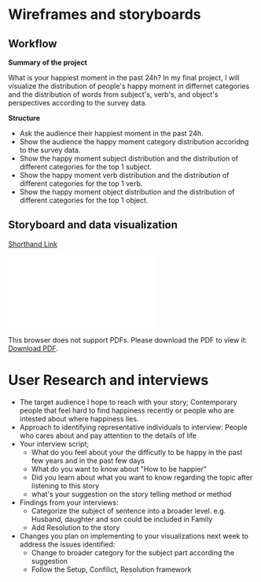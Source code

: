
# Wireframes and storyboards

## Workflow
**Summary of the project**

What is your happiest moment in the past 24h? In my final project, I will visualize the distribution of people's happy moment in differnet categories and the distribution of words from subject's, verb's, and object's perspectives according to the survey data.

**Structure**

* Ask the audience their happiest moment in the past 24h.
* Show the audience the happy moment category distribution accoridng to the survey data.
* Show the happy moment subject distribution and the distribution of different categories for the top 1 subject.
* Show the happy moment verb distribution and the distribution of different categories for the top 1 verb.
* Show the happy moment object distribution and the distribution of different categories for the top 1 object.

## Storyboard and data visualization

<a href="https://app.shorthand.com/organisations/JSrgFWI7zn/stories/taYpidi7wD">Shorthand Link</a>

<object data="./final_project.pdf" type="application/pdf" width="100%" height="1000px">
    <embed src="./final_project.pdf">
        <p>This browser does not support PDFs. Please download the PDF to view it: <a href="https://app.shorthand.com/organisations/JSrgFWI7zn/stories/taYpidi7wD">Download PDF</a>.</p>
    </embed>
</object>




# User Research and interviews

* The target audience I hope to reach with your story; Contemporary people that feel hard to find happiness recently or people who are intested about where happiness lies.
* Approach to identifying representative individuals to interview: People who cares about and pay attention to the details of life
* Your interview script; 
  *  What do you feel about your the difficutly to be happy in the past few years and in the past few days
  *  What do you want to know about "How to be happier"
  *  Did you learn about what you want to know regarding the topic after listening to this story
  *  what's your suggestion on the story telling method or method
* Findings from your interviews: 
  * Categorize the subject of sentence into a broader level. e.g. Husband, daughter and son could be included in Family 
  * Add Resolution to the story
* Changes you plan on implementing to your visualizations next week to address the issues identified:
  * Change to broader category for the subject part according the suggestion
  * Follow the Setup, Confilict, Resolution framework
